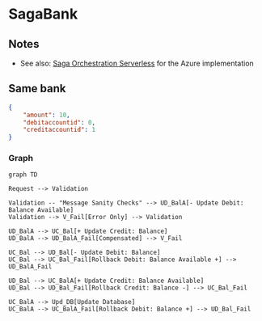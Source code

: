 # SagaBank

## Notes

* See also: [Saga Orchestration Serverless](https://github.com/Azure-Samples/saga-orchestration-serverless) for the Azure implementation

## Same bank
```json
{
    "amount": 10,
    "debitaccountid": 0,
    "creditaccountid": 1
}
```

### Graph
```mermaid
graph TD

Request --> Validation

Validation -- "Message Sanity Checks" --> UD_BalA[- Update Debit: Balance Available]
Validation --> V_Fail[Error Only] --> Validation

UD_BalA --> UC_Bal[+ Update Credit: Balance]
UD_BalA --> UD_BalA_Fail[Compensated] --> V_Fail

UC_Bal --> UD_Bal[- Update Debit: Balance]
UC_Bal --> UC_Bal_Fail[Rollback Debit: Balance Available +] --> UD_BalA_Fail

UD_Bal --> UC_BalA[+ Update Credit: Balance Available]
UD_Bal --> UD_Bal_Fail[Rollback Credit: Balance -] --> UC_Bal_Fail

UC_BalA --> Upd_DB[Update Database]
UC_BalA --> UC_BalA_Fail[Rollback Debit: Balance +] --> UD_Bal_Fail
```

